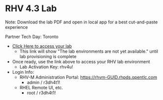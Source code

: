 # RHV 4.3 Lab

Note: Download the lab PDF and open in local app for a best cut-and-paste experience

Partner Tech Day: Toronto
 - [Click Here to access your lab](http://bit.ly/2TaeoHe)
    * This link will show "The lab environments are not yet available." until lab provisioning is complete
 - Once ready, use the link above to access your RHV lab environment
    * Lab Activation Key: rhv4u!
 - Login Info:
    * RHV-M Administration Portal: https://rhvm-GUID.rhpds.opentlc.com
        * admin / r3dh4t1!
    * RHEL Remote UI, etc. 
        * root / r3dh4t1!

